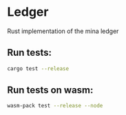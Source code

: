 # Ledger

Rust implementation of the mina ledger

## Run tests:
```bash
cargo test --release
```

## Run tests on wasm:
```bash
wasm-pack test --release --node
```

